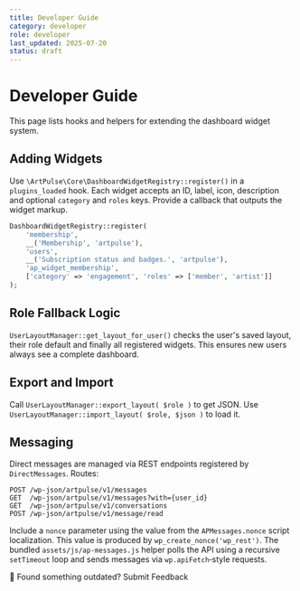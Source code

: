 ```yaml
---
title: Developer Guide
category: developer
role: developer
last_updated: 2025-07-20
status: draft
---
```

# Developer Guide

This page lists hooks and helpers for extending the dashboard widget system.

## Adding Widgets
Use `\ArtPulse\Core\DashboardWidgetRegistry::register()` in a `plugins_loaded` hook.
Each widget accepts an ID, label, icon, description and optional `category` and `roles` keys.
Provide a callback that outputs the widget markup.

```php
DashboardWidgetRegistry::register(
    'membership',
    __('Membership', 'artpulse'),
    'users',
    __('Subscription status and badges.', 'artpulse'),
    'ap_widget_membership',
    ['category' => 'engagement', 'roles' => ['member', 'artist']]
);
```

## Role Fallback Logic
`UserLayoutManager::get_layout_for_user()` checks the user's saved layout, their role default and finally all registered widgets. This ensures new users always see a complete dashboard.

## Export and Import
Call `UserLayoutManager::export_layout( $role )` to get JSON. Use `UserLayoutManager::import_layout( $role, $json )` to load it.

## Messaging

Direct messages are managed via REST endpoints registered by `DirectMessages`.
Routes:

```text
POST /wp-json/artpulse/v1/messages
GET  /wp-json/artpulse/v1/messages?with={user_id}
GET  /wp-json/artpulse/v1/conversations
POST /wp-json/artpulse/v1/message/read
```

Include a `nonce` parameter using the value from the `APMessages.nonce` script
localization. This value is produced by `wp_create_nonce('wp_rest')`. The
bundled `assets/js/ap-messages.js` helper polls the API using a recursive
`setTimeout` loop and sends messages via `wp.apiFetch`‑style requests.

💬 Found something outdated? Submit Feedback

